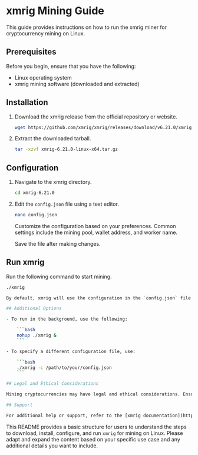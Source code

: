 # xmrig Mining Guide

This guide provides instructions on how to run the xmrig miner for cryptocurrency mining on Linux.

## Prerequisites

Before you begin, ensure that you have the following:

- Linux operating system
- xmrig mining software (downloaded and extracted)

## Installation

1. Download the xmrig release from the official repository or website.

    ```bash
    wget https://github.com/xmrig/xmrig/releases/download/v6.21.0/xmrig-6.21.0-linux-x64.tar.gz
    ```

2. Extract the downloaded tarball.

    ```bash
    tar -xzvf xmrig-6.21.0-linux-x64.tar.gz
    ```

## Configuration

1. Navigate to the xmrig directory.

    ```bash
    cd xmrig-6.21.0
    ```

2. Edit the `config.json` file using a text editor.

    ```bash
    nano config.json
    ```

    Customize the configuration based on your preferences. Common settings include the mining pool, wallet address, and worker name.

    Save the file after making changes.

## Run xmrig

Run the following command to start mining.

```bash
./xmrig

By default, xmrig will use the configuration in the `config.json` file.

## Additional Options

- To run in the background, use the following:

    ```bash
    nohup ./xmrig &
    ```

- To specify a different configuration file, use:

    ```bash
    ./xmrig -c /path/to/your/config.json
    ```

## Legal and Ethical Considerations

Mining cryptocurrencies may have legal and ethical considerations. Ensure compliance with local laws and respect the terms and conditions of the mining software and the cryptocurrency network.

## Support

For additional help or support, refer to the [xmrig documentation](https://xmrig.com/docs) or [xmrig GitHub repository](https://github.com/xmrig/xmrig).

```

This README provides a basic structure for users to understand the steps to download, install, configure, and run `xmrig` for mining on Linux. Please adapt and expand the content based on your specific use case and any additional details you want to include.